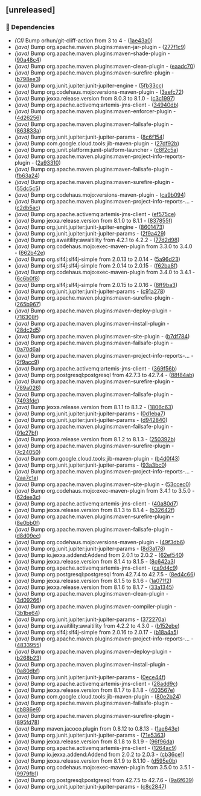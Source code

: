 ## [unreleased]

### 🤖 Dependencies

- *(CI)* Bump orhun/git-cliff-action from 3 to 4 - ([1ae43a0](https://github.com/ni920/JexxaKubernetes/commit/1ae43a0c2282ebc989c9127698c48dfe566d188f))
- *(java)* Bump org.apache.maven.plugins:maven-jar-plugin - ([277f1c9](https://github.com/ni920/JexxaKubernetes/commit/277f1c9389794d6bb7933d7dbdd0b52349465c49))
- *(java)* Bump org.apache.maven.plugins:maven-shade-plugin - ([90a48c4](https://github.com/ni920/JexxaKubernetes/commit/90a48c4d9b80219f9b7a7b273dba417a1a1c544b))
- *(java)* Bump org.apache.maven.plugins:maven-clean-plugin - ([eaadc70](https://github.com/ni920/JexxaKubernetes/commit/eaadc706d8f39c8d26a07b0c2336f20708d263f6))
- *(java)* Bump org.apache.maven.plugins:maven-surefire-plugin - ([b798ee3](https://github.com/ni920/JexxaKubernetes/commit/b798ee35eeb568606aeeef286db32a5ad1fea594))
- *(java)* Bump org.junit.jupiter:junit-jupiter-engine - ([5fb33cc](https://github.com/ni920/JexxaKubernetes/commit/5fb33ccaf1fedfa698b349b3a5693362cb852f2b))
- *(java)* Bump org.codehaus.mojo:versions-maven-plugin - ([3aefc72](https://github.com/ni920/JexxaKubernetes/commit/3aefc72d241651453f1ef3d2d900409ebb2b9e5b))
- *(java)* Bump jexxa.release.version from 8.0.3 to 8.1.0 - ([c3c1997](https://github.com/ni920/JexxaKubernetes/commit/c3c199716f8183607c9c02e94337d5cda0767e4c))
- *(java)* Bump org.apache.activemq:artemis-jms-client - ([34940db](https://github.com/ni920/JexxaKubernetes/commit/34940db841d9280221221a18a41fb0e1504ed591))
- *(java)* Bump org.apache.maven.plugins:maven-enforcer-plugin - ([4d26256](https://github.com/ni920/JexxaKubernetes/commit/4d26256f530b95f3d00ebeaa8551c7f0e94fd6c5))
- *(java)* Bump org.apache.maven.plugins:maven-failsafe-plugin - ([863833a](https://github.com/ni920/JexxaKubernetes/commit/863833a52127d501fc25d5ac21f82436980167f5))
- *(java)* Bump org.junit.jupiter:junit-jupiter-params - ([8c6f154](https://github.com/ni920/JexxaKubernetes/commit/8c6f154cdccaddf18d86afd6620a0917aeee4cfd))
- *(java)* Bump com.google.cloud.tools:jib-maven-plugin - ([27df92b](https://github.com/ni920/JexxaKubernetes/commit/27df92bae2eb213f5ed15c1e25a68541894788b5))
- *(java)* Bump org.junit.platform:junit-platform-launcher - ([c8f2c5a](https://github.com/ni920/JexxaKubernetes/commit/c8f2c5a4fd1801d3f67f18ab00ee6592ff7cef1f))
- *(java)* Bump org.apache.maven.plugins:maven-project-info-reports-plugin - ([2a93310](https://github.com/ni920/JexxaKubernetes/commit/2a933106f48bd435aae6eff4a04593fa60caa5ed))
- *(java)* Bump org.apache.maven.plugins:maven-failsafe-plugin - ([fb63a24](https://github.com/ni920/JexxaKubernetes/commit/fb63a24d2ac87682a5e876d9b9a1e91c1f5cd59e))
- *(java)* Bump org.apache.maven.plugins:maven-surefire-plugin - ([55dc5c5](https://github.com/ni920/JexxaKubernetes/commit/55dc5c5a84b166ec6077d478ffea1c2eb2f070c0))
- *(java)* Bump org.codehaus.mojo:versions-maven-plugin - ([ca9b094](https://github.com/ni920/JexxaKubernetes/commit/ca9b09414c96f2fa25c1a4991a4b0badd88ec074))
- *(java)* Bump org.apache.maven.plugins:maven-project-info-reports-… - ([c2db5ac](https://github.com/ni920/JexxaKubernetes/commit/c2db5acf2e6b177d8b5716cf6508a06cb25927ac))
- *(java)* Bump org.apache.activemq:artemis-jms-client - ([ef575ce](https://github.com/ni920/JexxaKubernetes/commit/ef575cecd40b8b6f438044c8a8055f9f10fbf748))
- *(java)* Bump jexxa.release.version from 8.1.0 to 8.1.1 - ([837855f](https://github.com/ni920/JexxaKubernetes/commit/837855f7608ee6e9bc17869af7bf2f8ce4c44a6a))
- *(java)* Bump org.junit.jupiter:junit-jupiter-engine - ([8601473](https://github.com/ni920/JexxaKubernetes/commit/860147326e3d30cb09f03212f4caccc9d3bc305d))
- *(java)* Bump org.junit.jupiter:junit-jupiter-params - ([2f9a429](https://github.com/ni920/JexxaKubernetes/commit/2f9a42908a05274923df9bddd9efab18e5b73781))
- *(java)* Bump org.awaitility:awaitility from 4.2.1 to 4.2.2 - ([77d2d98](https://github.com/ni920/JexxaKubernetes/commit/77d2d9874507adbdd4b7b7d12ba3c0ee9614b2ed))
- *(java)* Bump org.codehaus.mojo:exec-maven-plugin from 3.3.0 to 3.4.0 - ([662b42e](https://github.com/ni920/JexxaKubernetes/commit/662b42e8b2c52b712ccb6f422ffc82e57ed8eb4f))
- *(java)* Bump org.slf4j:slf4j-simple from 2.0.13 to 2.0.14 - ([5a96d23](https://github.com/ni920/JexxaKubernetes/commit/5a96d23a8aa3553aff5d975cc00a91ed8ad03cc3))
- *(java)* Bump org.slf4j:slf4j-simple from 2.0.14 to 2.0.15 - ([f62ba8f](https://github.com/ni920/JexxaKubernetes/commit/f62ba8f4918a6179b5dbaea0b9f533577d733084))
- *(java)* Bump org.codehaus.mojo:exec-maven-plugin from 3.4.0 to 3.4.1 - ([6c6b0f8](https://github.com/ni920/JexxaKubernetes/commit/6c6b0f8817b7842f9f27d32f67c595728a1ce03e))
- *(java)* Bump org.slf4j:slf4j-simple from 2.0.15 to 2.0.16 - ([8ff9ba3](https://github.com/ni920/JexxaKubernetes/commit/8ff9ba39ccdd05514b64f342c0b3fca08ec7efaf))
- *(java)* Bump org.junit.jupiter:junit-jupiter-params - ([c91a278](https://github.com/ni920/JexxaKubernetes/commit/c91a2785b1a95a70d6f9e630b5b39c09c6527a21))
- *(java)* Bump org.apache.maven.plugins:maven-surefire-plugin - ([265b967](https://github.com/ni920/JexxaKubernetes/commit/265b967921de6b57b08ba4698ac22411b74d2a1f))
- *(java)* Bump org.apache.maven.plugins:maven-deploy-plugin - ([716308f](https://github.com/ni920/JexxaKubernetes/commit/716308f14582acc01bfef20ff3e2e9f206cebe27))
- *(java)* Bump org.apache.maven.plugins:maven-install-plugin - ([28dc2d5](https://github.com/ni920/JexxaKubernetes/commit/28dc2d541b3b40edd352bd1e7ec563a3ab4d5e03))
- *(java)* Bump org.apache.maven.plugins:maven-site-plugin - ([b7df784](https://github.com/ni920/JexxaKubernetes/commit/b7df78469139d754561a9df38eeb552cfb050199))
- *(java)* Bump org.apache.maven.plugins:maven-failsafe-plugin - ([0a70d6a](https://github.com/ni920/JexxaKubernetes/commit/0a70d6aaf77602d8fadf3fc121f597dd528014d2))
- *(java)* Bump org.apache.maven.plugins:maven-project-info-reports-… - ([2f9acc9](https://github.com/ni920/JexxaKubernetes/commit/2f9acc911ab0ac095b50789facd4a096a49b8284))
- *(java)* Bump org.apache.activemq:artemis-jms-client - ([369f56b](https://github.com/ni920/JexxaKubernetes/commit/369f56be23a4514cf5e6336008e0d4c1f73b9734))
- *(java)* Bump org.postgresql:postgresql from 42.7.3 to 42.7.4 - ([88f84ab](https://github.com/ni920/JexxaKubernetes/commit/88f84ababcb2fe51bfd8f05718de58b90da22d2e))
- *(java)* Bump org.apache.maven.plugins:maven-surefire-plugin - ([789a026](https://github.com/ni920/JexxaKubernetes/commit/789a02660c354589f0a38c28104a5856560b5d71))
- *(java)* Bump org.apache.maven.plugins:maven-failsafe-plugin - ([7493fdc](https://github.com/ni920/JexxaKubernetes/commit/7493fdc5e8fbad9aef5d8e404d3d413a6c840386))
- *(java)* Bump jexxa.release.version from 8.1.1 to 8.1.2 - ([1806c63](https://github.com/ni920/JexxaKubernetes/commit/1806c63943bdee2365111fb168233ee536483f3c))
- *(java)* Bump org.junit.jupiter:junit-jupiter-params - ([0d1eba7](https://github.com/ni920/JexxaKubernetes/commit/0d1eba766d9aad84277a2f84b81ddd7478815026))
- *(java)* Bump org.junit.jupiter:junit-jupiter-params - ([d942840](https://github.com/ni920/JexxaKubernetes/commit/d9428409c2f8e5cbb316d3b866055fd48aa16802))
- *(java)* Bump org.apache.maven.plugins:maven-failsafe-plugin - ([91e27bf](https://github.com/ni920/JexxaKubernetes/commit/91e27bf421235fb9efec7202694ccef7fe63977a))
- *(java)* Bump jexxa.release.version from 8.1.2 to 8.1.3 - ([250392b](https://github.com/ni920/JexxaKubernetes/commit/250392b9651bf134dc88d08398c91c58cdbc7192))
- *(java)* Bump org.apache.maven.plugins:maven-surefire-plugin - ([7c24050](https://github.com/ni920/JexxaKubernetes/commit/7c24050a759437c5029776fffabe4eaf43c9cd04))
- *(java)* Bump com.google.cloud.tools:jib-maven-plugin - ([b4d0f43](https://github.com/ni920/JexxaKubernetes/commit/b4d0f434574501655d02e2a59df8c5529b3fd678))
- *(java)* Bump org.junit.jupiter:junit-jupiter-params - ([93a3bc0](https://github.com/ni920/JexxaKubernetes/commit/93a3bc0f8bf9c56fe87e83249115e56cf2d77bcc))
- *(java)* Bump org.apache.maven.plugins:maven-project-info-reports-… - ([2aa7c1a](https://github.com/ni920/JexxaKubernetes/commit/2aa7c1a3a3dc5bd4db17ce294417f0030d2eb17d))
- *(java)* Bump org.apache.maven.plugins:maven-site-plugin - ([53ccec0](https://github.com/ni920/JexxaKubernetes/commit/53ccec090c77919c63efa92e5ebfc1a1949e57cc))
- *(java)* Bump org.codehaus.mojo:exec-maven-plugin from 3.4.1 to 3.5.0 - ([62dee3c](https://github.com/ni920/JexxaKubernetes/commit/62dee3cae6099aca9068648f2e0e2602f670e672))
- *(java)* Bump org.apache.activemq:artemis-jms-client - ([40a80d7](https://github.com/ni920/JexxaKubernetes/commit/40a80d7b67a8106e3b8b6baeb09ac8cd3a11164c))
- *(java)* Bump jexxa.release.version from 8.1.3 to 8.1.4 - ([b32642f](https://github.com/ni920/JexxaKubernetes/commit/b32642f0762d2c770f5d031db43d0e0e67f47761))
- *(java)* Bump org.apache.maven.plugins:maven-surefire-plugin - ([8e0bb0f](https://github.com/ni920/JexxaKubernetes/commit/8e0bb0f5ea9c52b9ad0276b6801873d7b80aabe3))
- *(java)* Bump org.apache.maven.plugins:maven-failsafe-plugin - ([d8d09ec](https://github.com/ni920/JexxaKubernetes/commit/d8d09eca99c5b07f631d3ee7a4da7de1ab4fc582))
- *(java)* Bump org.codehaus.mojo:versions-maven-plugin - ([49f3db6](https://github.com/ni920/JexxaKubernetes/commit/49f3db65e8221dbf44159fddd362ae6bfb000e5a))
- *(java)* Bump org.junit.jupiter:junit-jupiter-params - ([8d3a178](https://github.com/ni920/JexxaKubernetes/commit/8d3a17809b61c795d69835f36b839c653fd241fc))
- *(java)* Bump io.jexxa.addend:Addend from 2.0.1 to 2.0.2 - ([62ef540](https://github.com/ni920/JexxaKubernetes/commit/62ef540a2717d56652c7e8ca73ec38937ddeb47b))
- *(java)* Bump jexxa.release.version from 8.1.4 to 8.1.5 - ([8c642a3](https://github.com/ni920/JexxaKubernetes/commit/8c642a3675bc05d2573a702cfeed17456062f594))
- *(java)* Bump org.apache.activemq:artemis-jms-client - ([ca9d4c9](https://github.com/ni920/JexxaKubernetes/commit/ca9d4c9b86999af24715be27c88528b2c510a0a6))
- *(java)* Bump org.postgresql:postgresql from 42.7.4 to 42.7.5 - ([8ed4c66](https://github.com/ni920/JexxaKubernetes/commit/8ed4c66fcc1f88238d0997a0613c32cf2ca2a355))
- *(java)* Bump jexxa.release.version from 8.1.5 to 8.1.6 - ([1a071f2](https://github.com/ni920/JexxaKubernetes/commit/1a071f2dce05e72debbfea24a6c48ac5728bf0e2))
- *(java)* Bump jexxa.release.version from 8.1.6 to 8.1.7 - ([33a1345](https://github.com/ni920/JexxaKubernetes/commit/33a1345f87d2dbda488ad625c7950d9a2fd7d189))
- *(java)* Bump org.apache.maven.plugins:maven-clean-plugin - ([3d09266](https://github.com/ni920/JexxaKubernetes/commit/3d092668e1a1ce9399e0cc28a800dc68798b4f81))
- *(java)* Bump org.apache.maven.plugins:maven-compiler-plugin - ([3b1be64](https://github.com/ni920/JexxaKubernetes/commit/3b1be64c56917701e7a45767940d532993a71ef6))
- *(java)* Bump org.junit.jupiter:junit-jupiter-params - ([372270a](https://github.com/ni920/JexxaKubernetes/commit/372270a11ebcb82a2b6f1982213758f9f95e0f9f))
- *(java)* Bump org.awaitility:awaitility from 4.2.2 to 4.3.0 - ([b152ebe](https://github.com/ni920/JexxaKubernetes/commit/b152ebe9b3becaf0ce4cf93c68e43f5022e32a8b))
- *(java)* Bump org.slf4j:slf4j-simple from 2.0.16 to 2.0.17 - ([b18a4a5](https://github.com/ni920/JexxaKubernetes/commit/b18a4a531e606da1263c7b3c390b0d8c0919b4ad))
- *(java)* Bump org.apache.maven.plugins:maven-project-info-reports-… - ([4833955](https://github.com/ni920/JexxaKubernetes/commit/4833955a3be32f3502a1a20fc4ea90dc65815141))
- *(java)* Bump org.apache.maven.plugins:maven-deploy-plugin - ([b268b23](https://github.com/ni920/JexxaKubernetes/commit/b268b235e871378f298904505d2f3fdba6d10549))
- *(java)* Bump org.apache.maven.plugins:maven-install-plugin - ([0a80dbf](https://github.com/ni920/JexxaKubernetes/commit/0a80dbf18325d316268b463372031577b999d21d))
- *(java)* Bump org.junit.jupiter:junit-jupiter-params - ([0ece44f](https://github.com/ni920/JexxaKubernetes/commit/0ece44f778ca9c1642e8361d80c26c9970f4bda8))
- *(java)* Bump org.apache.activemq:artemis-jms-client - ([28add9c](https://github.com/ni920/JexxaKubernetes/commit/28add9cb7b9190b570d68f946ef1f70619d3b58f))
- *(java)* Bump jexxa.release.version from 8.1.7 to 8.1.8 - ([403567e](https://github.com/ni920/JexxaKubernetes/commit/403567ef852f02ef35dde17d0c166ad6e252be5d))
- *(java)* Bump com.google.cloud.tools:jib-maven-plugin - ([80e2b24](https://github.com/ni920/JexxaKubernetes/commit/80e2b243041b290136847e168d1b14353e41df29))
- *(java)* Bump org.apache.maven.plugins:maven-failsafe-plugin - ([cb886e9](https://github.com/ni920/JexxaKubernetes/commit/cb886e9de5797dbfcb675d6d81a47cf3cb2129b0))
- *(java)* Bump org.apache.maven.plugins:maven-surefire-plugin - ([895fd78](https://github.com/ni920/JexxaKubernetes/commit/895fd7878e6a5cffaf3012b1ea5ac1f9cba02db3))
- *(java)* Bump maven.jacoco.plugin from 0.8.12 to 0.8.13 - ([1ae643e](https://github.com/ni920/JexxaKubernetes/commit/1ae643ea592037b0610428708a6700a8e262b2e4))
- *(java)* Bump org.junit.jupiter:junit-jupiter-params - ([71e5363](https://github.com/ni920/JexxaKubernetes/commit/71e5363df8769366027fe5e69aade7410f669f4a))
- *(java)* Bump jexxa.release.version from 8.1.8 to 8.1.9 - ([96f96da](https://github.com/ni920/JexxaKubernetes/commit/96f96da429155c162816ecaece3d80162f593c60))
- *(java)* Bump org.apache.activemq:artemis-jms-client - ([1264ac9](https://github.com/ni920/JexxaKubernetes/commit/1264ac9277b821eaf5dd0c735e9541e0bc4a4ddb))
- *(java)* Bump io.jexxa.addend:Addend from 2.0.2 to 2.0.3 - ([cb36ce1](https://github.com/ni920/JexxaKubernetes/commit/cb36ce1d80156b181161e1ed63aac71838d10280))
- *(java)* Bump jexxa.release.version from 8.1.9 to 8.1.10 - ([d595e0b](https://github.com/ni920/JexxaKubernetes/commit/d595e0baada484888bd6971e6f2a8e2e37a115f3))
- *(java)* Bump org.codehaus.mojo:exec-maven-plugin from 3.5.0 to 3.5.1 - ([9979fb1](https://github.com/ni920/JexxaKubernetes/commit/9979fb10ae1f8525b711138546d53e13358f83cb))
- *(java)* Bump org.postgresql:postgresql from 42.7.5 to 42.7.6 - ([9a6f639](https://github.com/ni920/JexxaKubernetes/commit/9a6f63991bd5555ab1b1d6949b21a227c0acb82e))
- *(java)* Bump org.junit.jupiter:junit-jupiter-params - ([c8c2847](https://github.com/ni920/JexxaKubernetes/commit/c8c28475ef48f11955c66deceac7c0b815a13eb5))

<!-- generated by git-cliff -->
